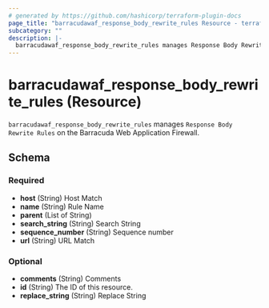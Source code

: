 ```yaml
---
# generated by https://github.com/hashicorp/terraform-plugin-docs
page_title: "barracudawaf_response_body_rewrite_rules Resource - terraform-provider-barracudawaf"
subcategory: ""
description: |-
  barracudawaf_response_body_rewrite_rules manages Response Body Rewrite Rules on the Barracuda Web Application Firewall.
---
```


# barracudawaf_response_body_rewrite_rules (Resource)

`barracudawaf_response_body_rewrite_rules` manages `Response Body Rewrite Rules` on the Barracuda Web Application Firewall.



<!-- schema generated by tfplugindocs -->
## Schema

### Required

- **host** (String) Host Match
- **name** (String) Rule Name
- **parent** (List of String)
- **search_string** (String) Search String
- **sequence_number** (String) Sequence number
- **url** (String) URL Match

### Optional

- **comments** (String) Comments
- **id** (String) The ID of this resource.
- **replace_string** (String) Replace String


